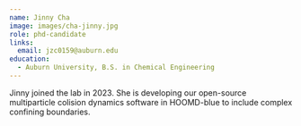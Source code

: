 ```yaml
---
name: Jinny Cha
image: images/cha-jinny.jpg
role: phd-candidate
links:
  email: jzc0159@auburn.edu
education:
  - Auburn University, B.S. in Chemical Engineering
---
```


Jinny joined the lab in 2023. She is developing our open-source multiparticle 
colision dynamics software in HOOMD-blue to include complex confining
boundaries.
